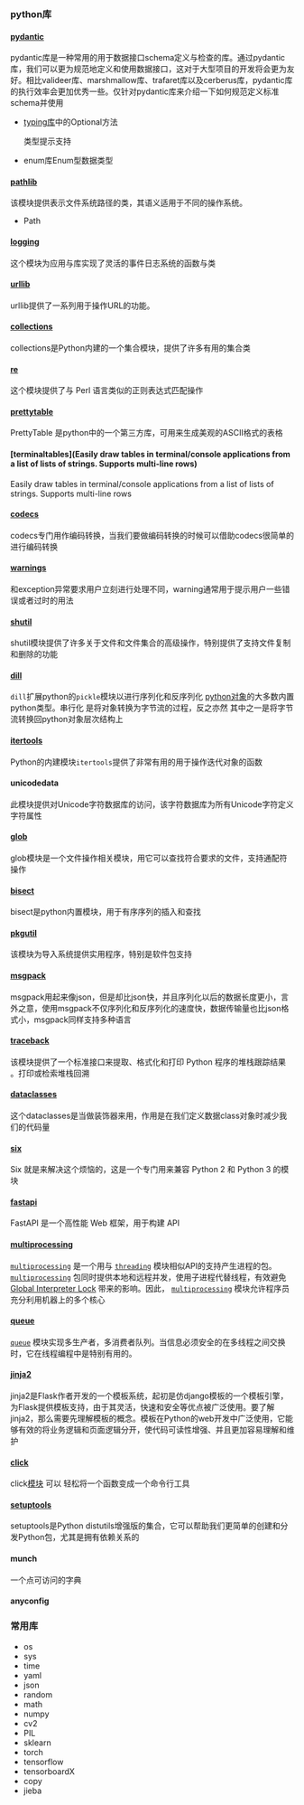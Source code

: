 ### python库

#### [pydantic](https://pydantic-docs.helpmanual.io/)

pydantic库是一种常用的用于数据接口schema定义与检查的库。通过pydantic库，我们可以更为规范地定义和使用数据接口，这对于大型项目的开发将会更为友好。相比valideer库、marshmallow库、trafaret库以及cerberus库，pydantic库的执行效率会更加优秀一些。仅针对pydantic库来介绍一下如何规范定义标准schema并使用

* [typing库](https://docs.python.org/zh-cn/3/library/typing.html)中的Optional方法

  类型提示支持

* enum库Enum型数据类型

#### [pathlib](https://docs.python.org/zh-cn/3/library/pathlib.html)

该模块提供表示文件系统路径的类，其语义适用于不同的操作系统。

* Path

#### [logging](https://docs.python.org/zh-cn/3/library/logging.html)

这个模块为应用与库实现了灵活的事件日志系统的函数与类

#### [urllib](https://www.liaoxuefeng.com/wiki/1016959663602400/1019223241745024)

urllib提供了一系列用于操作URL的功能。

#### [collections](https://www.liaoxuefeng.com/wiki/897692888725344/973805065315456)

collections是Python内建的一个集合模块，提供了许多有用的集合类

#### [re](https://docs.python.org/zh-cn/3/library/re.html)

这个模块提供了与 Perl 语言类似的正则表达式匹配操作

#### [prettytable](https://blog.csdn.net/u010359398/article/details/82766474)

PrettyTable 是python中的一个第三方库，可用来生成美观的ASCII格式的表格

#### [terminaltables](Easily draw tables in terminal/console applications from a list of lists of strings. Supports multi-line rows)

Easily draw tables in terminal/console applications from a list of lists of strings. Supports multi-line rows



#### [codecs](https://www.cnblogs.com/666666pingzi/p/11462722.html)

codecs专门用作编码转换，当我们要做编码转换的时候可以借助codecs很简单的进行编码转换

#### [warnings](https://blog.csdn.net/chensilly8888/article/details/80195239)

和exception异常要求用户立刻进行处理不同，warning通常用于提示用户一些错误或者过时的用法

#### [shutil](https://www.jb51.net/article/145522.htm)

shutil模块提供了许多关于文件和文件集合的高级操作，特别提供了支持文件复制和删除的功能

#### [dill](https://www.cnpython.com/pypi/dill)

`dill`扩展python的`pickle`模块以进行序列化和反序列化 [python对象](https://www.cnpython.com/qa/50125)的大多数内置python类型。串行化 是将对象转换为字节流的过程，反之亦然 其中之一是将字节流转换回python对象层次结构上

#### [itertools](https://www.liaoxuefeng.com/wiki/1016959663602400/1017783145987360)

Python的内建模块`itertools`提供了非常有用的用于操作迭代对象的函数

#### unicodedata

此模块提供对Unicode字符数据库的访问，该字符数据库为所有Unicode字符定义字符属性

#### [glob](https://www.cnblogs.com/dxnui119/p/13804697.html)

glob模块是一个文件操作相关模块，用它可以查找符合要求的文件，支持通配符操作

#### [bisect](https://blog.csdn.net/qq_34914551/article/details/100062973)

bisect是python内置模块，用于有序序列的插入和查找

#### [pkgutil](https://cloud.tencent.com/developer/section/1368027)

该模块为导入系统提供实用程序，特别是软件包支持

#### [msgpack](https://blog.csdn.net/angus_monroe/article/details/79986759)

msgpack用起来像json，但是却比json快，并且序列化以后的数据长度更小，言外之意，使用msgpack不仅序列化和反序列化的速度快，数据传输量也比json格式小，msgpack同样支持多种语言

#### [traceback](https://docs.python.org/zh-cn/3.7/library/traceback.html?highlight=traceback#module-traceback)

该模块提供了一个标准接口来提取、格式化和打印 Python 程序的堆栈跟踪结果 。打印或检索堆栈回溯

#### [dataclasses](https://blog.csdn.net/sc_lilei/article/details/85264831)

这个dataclasses是当做装饰器来用，作用是在我们定义数据class对象时减少我们的代码量

#### [six](https://www.jb51.net/article/175911.htm)

Six 就是来解决这个烦恼的，这是一个专门用来兼容 Python 2 和 Python 3 的模块

#### [fastapi](https://www.oschina.net/p/fastapi?hmsr=aladdin1e1)

FastAPI 是一个高性能 Web 框架，用于构建 API

#### [multiprocessing](https://docs.python.org/zh-cn/3.6/library/multiprocessing.html)

[`multiprocessing`](https://docs.python.org/zh-cn/3.6/library/multiprocessing.html#module-multiprocessing) 是一个用与 [`threading`](https://docs.python.org/zh-cn/3.6/library/threading.html#module-threading) 模块相似API的支持产生进程的包。 [`multiprocessing`](https://docs.python.org/zh-cn/3.6/library/multiprocessing.html#module-multiprocessing) 包同时提供本地和远程并发，使用子进程代替线程，有效避免 [Global Interpreter Lock](https://docs.python.org/zh-cn/3.6/glossary.html#term-global-interpreter-lock) 带来的影响。因此， [`multiprocessing`](https://docs.python.org/zh-cn/3.6/library/multiprocessing.html#module-multiprocessing) 模块允许程序员充分利用机器上的多个核心

#### [queue](https://docs.python.org/zh-cn/3.7/library/queue.html)

[`queue`](https://docs.python.org/zh-cn/3.7/library/queue.html#module-queue) 模块实现多生产者，多消费者队列。当信息必须安全的在多线程之间交换时，它在线程编程中是特别有用的。

#### [jinja2](https://www.cnblogs.com/dachenzi/p/8242713.html)

jinja2是Flask作者开发的一个模板系统，起初是仿django模板的一个模板引擎，为Flask提供模板支持，由于其灵活，快速和安全等优点被广泛使用。要了解jinja2，那么需要先理解模板的概念。模板在Python的web开发中广泛使用，它能够有效的将业务逻辑和页面逻辑分开，使代码可读性增强、并且更加容易理解和维护

#### [click](https://blog.csdn.net/u010339879/article/details/80542099)

click[模块](https://click.palletsprojects.com/en/6.x/) 可以 轻松将一个函数变成一个命令行工具

#### [setuptools](https://www.jianshu.com/p/ea9973091fdf)

setuptools是Python distutils增强版的集合，它可以帮助我们更简单的创建和分发Python包，尤其是拥有依赖关系的

#### munch

一个点可访问的字典

#### anyconfig





### 常用库

* os
* sys
* time
* yaml
* json
* random
* math
* numpy
* cv2
* PIL
* sklearn
* torch
* tensorflow
* tensorboardX
* copy
* jieba


